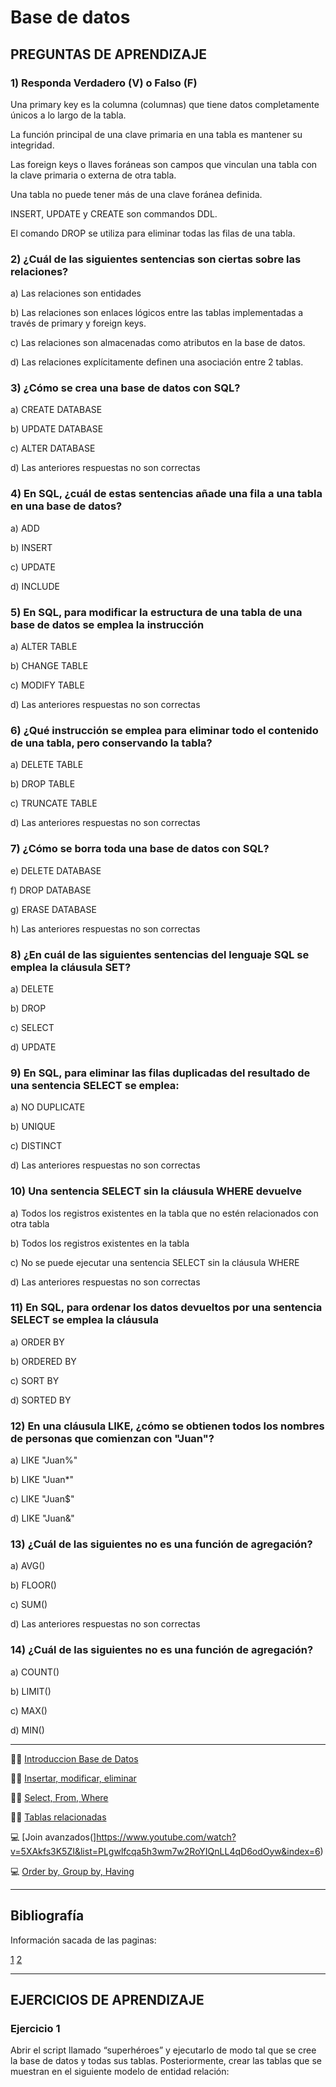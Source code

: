 # Base de datos

## PREGUNTAS DE APRENDIZAJE

### 1) Responda Verdadero (V) o Falso (F)

Una primary key es la columna (columnas) que tiene datos completamente únicos a lo largo de la tabla.

La función principal de una clave primaria en una tabla es mantener su integridad.

Las foreign keys o llaves foráneas son campos que vinculan una tabla con la clave primaria o externa de otra tabla.

Una tabla no puede tener más de una clave foránea definida.

INSERT, UPDATE y CREATE son commandos DDL. 

El comando DROP se utiliza para eliminar todas las filas de una tabla.

### 2) ¿Cuál de las siguientes sentencias son ciertas sobre las relaciones?

a) Las relaciones son entidades

b) Las relaciones son enlaces lógicos entre las tablas implementadas a través de primary y foreign keys.

c) Las relaciones son almacenadas como atributos en la base de datos.

d) Las relaciones explícitamente definen una asociación entre 2 tablas.


### 3) ¿Cómo se crea una base de datos con SQL?

a) CREATE DATABASE

b) UPDATE DATABASE

c) ALTER DATABASE

d) Las anteriores respuestas no son correctas


### 4) En SQL, ¿cuál de estas sentencias añade una fila a una tabla en una base de datos?

a) ADD

b) INSERT

c) UPDATE

d) INCLUDE


### 5) En SQL, para modificar la estructura de una tabla de una base de datos se emplea la instrucción

a) ALTER TABLE

b) CHANGE TABLE

c) MODIFY TABLE

d) Las anteriores respuestas no son correctas


### 6) ¿Qué instrucción se emplea para eliminar todo el contenido de una tabla, pero conservando la tabla?

a) DELETE TABLE

b) DROP TABLE

c) TRUNCATE TABLE

d) Las anteriores respuestas no son correctas


### 7) ¿Cómo se borra toda una base de datos con SQL?

e) DELETE DATABASE

f) DROP DATABASE

g) ERASE DATABASE

h) Las anteriores respuestas no son correctas


### 8) ¿En cuál de las siguientes sentencias del lenguaje SQL se emplea la cláusula SET?

a) DELETE

b) DROP

c) SELECT

d) UPDATE


### 9) En SQL, para eliminar las filas duplicadas del resultado de una sentencia SELECT se emplea:

a) NO DUPLICATE

b) UNIQUE

c) DISTINCT

d) Las anteriores respuestas no son correctas


### 10) Una sentencia SELECT sin la cláusula WHERE devuelve

a) Todos los registros existentes en la tabla que no estén relacionados con otra tabla

b) Todos los registros existentes en la tabla

c) No se puede ejecutar una sentencia SELECT sin la cláusula WHERE

d) Las anteriores respuestas no son correctas


### 11) En SQL, para ordenar los datos devueltos por una sentencia SELECT se emplea la cláusula

a) ORDER BY

b) ORDERED BY

c) SORT BY

d) SORTED BY

### 12) En una cláusula LIKE, ¿cómo se obtienen todos los nombres de personas que comienzan con "Juan"?

a) LIKE "Juan%"

b) LIKE "Juan*"

c) LIKE "Juan$"

d) LIKE "Juan&"


### 13) ¿Cuál de las siguientes no es una función de agregación?

a) AVG()

b) FLOOR()

c) SUM()

d) Las anteriores respuestas no son correctas


### 14) ¿Cuál de las siguientes no es una función de agregación?

a) COUNT()

b) LIMIT()

c) MAX()

d) MIN()

---

🧑‍💻 [Introduccion Base de Datos](https://www.youtube.com/watch?v=Thq0vO9v_80&list=PLgwlfcqa5h3wm7w2RoYIQnLL4qD6odOyw)

🧑‍💻 [Insertar, modificar, eliminar](https://www.youtube.com/watch?v=Sa7f59JjKP4&list=PLgwlfcqa5h3wm7w2RoYIQnLL4qD6odOyw&index=3)

🧑‍💻 [Select, From, Where](https://www.youtube.com/watch?v=bLocGDEEs0I&list=PLgwlfcqa5h3wm7w2RoYIQnLL4qD6odOyw&index=4)

🧑‍💻 [Tablas relacionadas](https://www.youtube.com/watch?v=IiJk53KWJZc&list=PLgwlfcqa5h3wm7w2RoYIQnLL4qD6odOyw&index=5)

:computer: [Join avanzados(]https://www.youtube.com/watch?v=5XAkfs3K5ZI&list=PLgwlfcqa5h3wm7w2RoYIQnLL4qD6odOyw&index=6)

:computer: [Order by, Group by, Having](https://www.youtube.com/watch?v=XE-vi6mNcuY&list=PLgwlfcqa5h3wm7w2RoYIQnLL4qD6odOyw&index=7)


---

## Bibliografía

Información sacada de las paginas:

[1](https://www.oracle.com/ar/database/what-is-a-relational-database/)
[2](https://www.geeksforgeeks.org/sql-tutorial/)

---


## EJERCICIOS DE APRENDIZAJE

### Ejercicio 1

Abrir el script llamado “superhéroes” y ejecutarlo de modo tal que se cree la base de datos y todas sus tablas. Posteriormente, crear las tablas que se muestran en el siguiente modelo de entidad relación:



